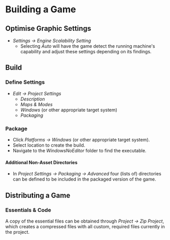 # Building a Game

## Optimise Graphic Settings

- _Settings -> Engine Scalability Setting_
  - Selecting _Auto_ will have the game detect the running machine's capability and adjust these settings depending on its findings.

## Build

### Define Settings

- _Edit -> Project Settings_
  - _Description_
  - _Maps & Modes_
  - _Windows_ (or other appropriate target system)
  - _Packaging_

### Package

- Click _Platforms -> Windows_ (or other appropriate target system).
- Select location to create the build.
- Navigate to the _WindowsNoEditor_ folder to find the executable.

#### Additional Non-Asset Directories

- In _Project Settings -> Packaging -> Advanced_ four (lists of) directories can be defined to be included in the packaged version of the game.

## Distributing a Game

### Essentials & Code

A copy of the essential files can be obtained through _Project -> Zip Project_, which creates a compressed files with all custom, required files currently in the project.
